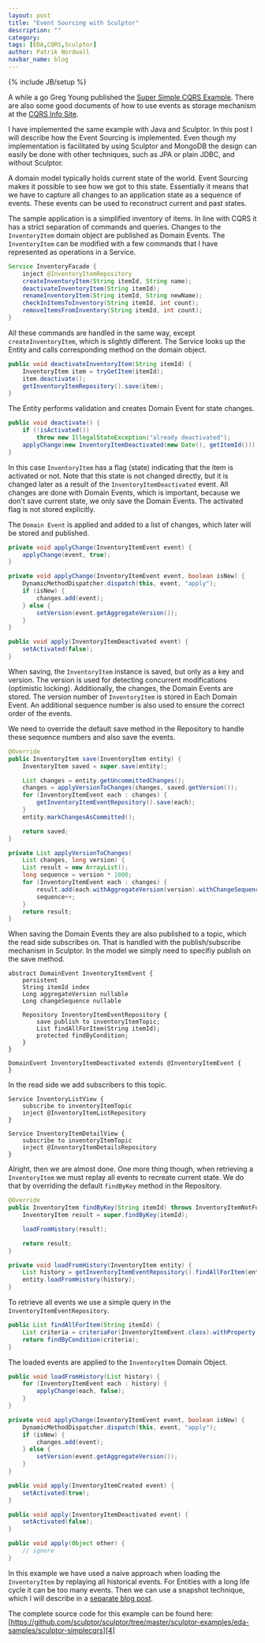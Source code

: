```yaml
---
layout: post
title: "Event Sourcing with Sculptor"
description: ""
category: 
tags: [EDA,CQRS,Sculptor]
author: Patrik Nordwall
navbar_name: blog
---
```

{% include JB/setup %}

A while a go Greg Young published the [Super Simple CQRS Example][1]. There are also some good documents of how to use events as storage mechanism at the [CQRS Info Site][2].

I have implemented the same example with Java and Sculptor. In this post I will describe how the Event Sourcing is implemented. Even though my implementation is facilitated by using Sculptor and MongoDB the design can easily be done with other techniques, such as JPA or plain JDBC, and without Sculptor.

A domain model typically holds current state of the world. Event Sourcing makes it possible to see how we got to this state. Essentially it means that we have to capture all changes to an application state as a sequence of events. These events can be used to reconstruct current and past states.

The sample application is a simplified inventory of items. In line with CQRS it has a strict separation of commands and queries. Changes to the `InventoryItem` domain object are published as Domain Events. The `InventoryItem` can be modified with a few commands that I have represented as operations in a Service.

~~~ java
Service InventoryFacade {
    inject @InventoryItemRepository
    createInventoryItem(String itemId, String name);
    deactivateInventoryItem(String itemId);
    renameInventoryItem(String itemId, String newName);
    checkInItemsToInventory(String itemId, int count);
    removeItemsFromInventory(String itemId, int count);
}
~~~

All these commands are handled in the same way, except `createInventoryItem`, which is slightly different. The Service looks up the Entity and calls corresponding method on the domain object.

~~~ java
public void deactivateInventoryItem(String itemId) {
    InventoryItem item = tryGetItem(itemId);
    item.deactivate();
    getInventoryItemRepository().save(item);
}
~~~

The Entity performs validation and creates Domain Event for state changes.

~~~ java
public void deactivate() {
    if (!isActivated())
        throw new IllegalStateException("already deactivated");
    applyChange(new InventoryItemDeactivated(new Date(), getItemId()));
}
~~~

In this case `InventoryItem` has a flag (state) indicating that the item is activated or not. Note that this state is not changed directly, but it is changed later as a result of the `InventoryItemDeactivated` event. All changes are done with Domain Events, which is important, because we don't save current state, we only save the Domain Events. The activated flag is not stored explicitly.

The `Domain Event` is applied and added to a list of changes, which later will be stored and published.

~~~ java
private void applyChange(InventoryItemEvent event) {
    applyChange(event, true);
}

private void applyChange(InventoryItemEvent event, boolean isNew) {
    DynamicMethodDispatcher.dispatch(this, event, "apply");
    if (isNew) {
        changes.add(event);
    } else {
        setVersion(event.getAggregateVersion());
    }
}

public void apply(InventoryItemDeactivated event) {
    setActivated(false);
}
~~~

When saving, the `InventoryItem` instance is saved, but only as a key and version. The version is used for detecting concurrent modifications (optimistic locking). Additionally, the changes, the Domain Events are stored. The version number of `InventoryItem` is stored in Each Domain Event. An additional sequence number is also used to ensure the correct order of the events.

We need to override the default save method in the Repository to handle these sequence numbers and also save the events.

~~~ java
@Override
public InventoryItem save(InventoryItem entity) {
    InventoryItem saved = super.save(entity);

    List changes = entity.getUncommittedChanges();
    changes = applyVersionToChanges(changes, saved.getVersion());
    for (InventoryItemEvent each : changes) {
        getInventoryItemEventRepository().save(each);
    }
    entity.markChangesAsCommitted();

    return saved;
}

private List applyVersionToChanges(
    List changes, long version) {
    List result = new ArrayList();
    long sequence = version * 1000;
    for (InventoryItemEvent each : changes) {
        result.add(each.withAggregateVersion(version).withChangeSequence(sequence));
        sequence++;
    }
    return result;
}
~~~

When saving the Domain Events they are also published to a topic, which the read side subscribes on. That is handled with the publish/subscribe mechanism in Sculptor. In the model we simply need to specifiy publish on the save method.

~~~
abstract DomainEvent InventoryItemEvent {
    persistent
    String itemId index
    Long aggregateVersion nullable
    Long changeSequence nullable

    Repository InventoryItemEventRepository {
        save publish to inventoryItemTopic;
        List findAllForItem(String itemId);
        protected findByCondition;
    }
}

DomainEvent InventoryItemDeactivated extends @InventoryItemEvent {
}
~~~

In the read side we add subscribers to this topic.

~~~
Service InventoryListView {
    subscribe to inventoryItemTopic
    inject @InventoryItemListRepository
}

Service InventoryItemDetailView {
    subscribe to inventoryItemTopic
    inject @InventoryItemDetailsRepository
}
~~~

Alright, then we are almost done. One more thing though, when retrieving a `InventoryItem` we must replay all events to recreate current state. We do that by overriding the default `findByKey` method in the Repository.

~~~ java
@Override
public InventoryItem findByKey(String itemId) throws InventoryItemNotFoundException {
    InventoryItem result = super.findByKey(itemId);

    loadFromHistory(result);

    return result;
}

private void loadFromHistory(InventoryItem entity) {
    List history = getInventoryItemEventRepository().findAllForItem(entity.getItemId());
    entity.loadFromHistory(history);
}
~~~

To retrieve all events we use a simple query in the `InventoryItemEventRepository`.

~~~ java
public List findAllForItem(String itemId) {
    List criteria = criteriaFor(InventoryItemEvent.class).withProperty(itemId()).eq(itemId).orderBy(changeSequence()).build();
    return findByCondition(criteria);
}
~~~

The loaded events are applied to the `InventoryItem` Domain Object.

~~~ java
public void loadFromHistory(List history) {
    for (InventoryItemEvent each : history) {
        applyChange(each, false);
    }
}

private void applyChange(InventoryItemEvent event, boolean isNew) {
    DynamicMethodDispatcher.dispatch(this, event, "apply");
    if (isNew) {
        changes.add(event);
    } else {
        setVersion(event.getAggregateVersion());
    }
}

public void apply(InventoryItemCreated event) {
    setActivated(true);
}

public void apply(InventoryItemDeactivated event) {
    setActivated(false);
}

public void apply(Object other) {
    // ignore
}
~~~

In this example we have used a naive approach when loading the `InventoryItem` by replaying all historical events. For Entities with a long life cycle it can be too many events. Then we can use a snapshot technique, which I will describe in a [separate blog post][3].

The complete source code for this example can be found here: [https://github.com/sculptor/sculptor/tree/master/sculptor-examples/eda-samples/sculptor-simplecqrs][4]

   [1]: https://github.com/gregoryyoung/m-r
   [2]: https://cqrs.wordpress.com/documents/
   [3]: /2010/10/29/event-sourcing-with-sculptor---snapshots
   [4]: https://github.com/sculptor/sculptor/tree/master/sculptor-examples/eda-samples/sculptor-simplecqrs
